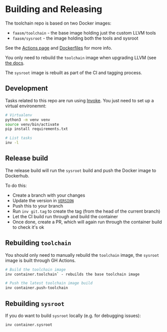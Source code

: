 # Building and Releasing

The toolchain repo is based on two Docker images:

- `faasm/toolchain` - the base image holding just the custom LLVM tools
- `faasm/sysroot` - the image holding both the tools and sysroot

See the [Actions page](https://github.com/faasm/faasm-toolchain/actions) and
[Dockerfiles](docker) for more info.

You only need to rebuild the `toolchain` image when upgrading LLVM (see 
[the docs](docs/upgrade-llvm.md).

The `sysroot` image is rebuilt as part of the CI and tagging process. 

## Development

Tasks related to this repo are run using [Invoke](https://www.pyinvoke.org/).
You just need to set up a virtual environemnt:

```bash
# Virtualenv
python3 -m venv venv
source venv/bin/activate
pip install requirements.txt

# List tasks
inv -l
```

## Release build

The release build will run the `sysroot` build and push the Docker image to
Dockerhub.

To do this:

- Create a branch with your changes
- Update the version in [`VERSION`](../VERSION)
- Push this to your branch
- Run `inv git.tag` to create the tag (from the head of the current branch)
- Let the CI build run through and build the container
- Once done, create a PR, which will again run through the container build to
  check it's ok

## Rebuilding `toolchain`

You should only need to manually rebuild the `toolchain` image, the `sysroot`
image is built through GH Actions.

```bash
# Build the toolchain image
inv container.toolchain` - rebuilds the base toolchain image

# Push the latest toolchain image build
inv container.push-toolchain
```

## Rebuilding `sysroot`

If you do want to build `sysroot` locally (e.g. for debugging issues):

```bash
inv container.sysroot
```

